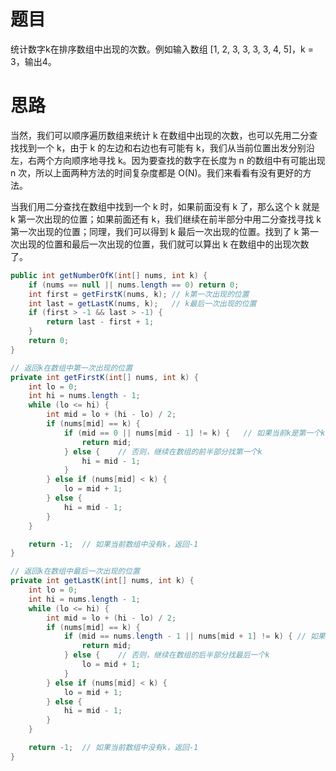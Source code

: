 # 题目

统计数字k在排序数组中出现的次数。例如输入数组 [1, 2, 3, 3, 3, 3, 4, 5]，k = 3，输出4。

# 思路

当然，我们可以顺序遍历数组来统计 k 在数组中出现的次数，也可以先用二分查找找到一个 k，由于 k 的左边和右边也有可能有 k，我们从当前位置出发分别沿左，右两个方向顺序地寻找 k。因为要查找的数字在长度为 n 的数组中有可能出现 n 次，所以上面两种方法的时间复杂度都是 O(N)。我们来看看有没有更好的方法。

当我们用二分查找在数组中找到一个 k 时，如果前面没有 k 了，那么这个 k 就是 k 第一次出现的位置；如果前面还有 k，我们继续在前半部分中用二分查找寻找 k 第一次出现的位置；同理，我们可以得到 k 最后一次出现的位置。找到了 k 第一次出现的位置和最后一次出现的位置，我们就可以算出 k 在数组中的出现次数了。

```java
public int getNumberOfK(int[] nums, int k) {
    if (nums == null || nums.length == 0) return 0;
    int first = getFirstK(nums, k);	// k第一次出现的位置
    int last = getLastK(nums, k);	// k最后一次出现的位置
    if (first > -1 && last > -1) {
        return last - first + 1;
    }
    return 0;
}

// 返回k在数组中第一次出现的位置
private int getFirstK(int[] nums, int k) {
    int lo = 0;
    int hi = nums.length - 1;
    while (lo <= hi) {
        int mid = lo + (hi - lo) / 2;
        if (nums[mid] == k) {
            if (mid == 0 || nums[mid - 1] != k) {	// 如果当前k是第一个k
                return mid;
            } else {	// 否则，继续在数组的前半部分找第一个k
                hi = mid - 1;
            }
        } else if (nums[mid] < k) {
            lo = mid + 1;
        } else {
            hi = mid - 1;
        }
    }

    return -1;	// 如果当前数组中没有k，返回-1
}

// 返回k在数组中最后一次出现的位置
private int getLastK(int[] nums, int k) {
    int lo = 0;
    int hi = nums.length - 1;
    while (lo <= hi) {
        int mid = lo + (hi - lo) / 2;
        if (nums[mid] == k) {
            if (mid == nums.length - 1 || nums[mid + 1] != k) {	// 如果当前k是最后一个k
                return mid;
            } else {	// 否则，继续在数组的后半部分找最后一个k
                lo = mid + 1;
            }
        } else if (nums[mid] < k) {
            lo = mid + 1;
        } else {
            hi = mid - 1;
        }
    }

    return -1;	// 如果当前数组中没有k，返回-1
}
```

